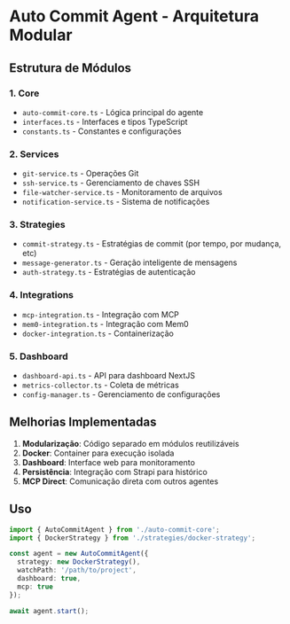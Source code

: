 # Auto Commit Agent - Arquitetura Modular

## Estrutura de Módulos

### 1. Core
- `auto-commit-core.ts` - Lógica principal do agente
- `interfaces.ts` - Interfaces e tipos TypeScript
- `constants.ts` - Constantes e configurações

### 2. Services
- `git-service.ts` - Operações Git
- `ssh-service.ts` - Gerenciamento de chaves SSH
- `file-watcher-service.ts` - Monitoramento de arquivos
- `notification-service.ts` - Sistema de notificações

### 3. Strategies
- `commit-strategy.ts` - Estratégias de commit (por tempo, por mudança, etc)
- `message-generator.ts` - Geração inteligente de mensagens
- `auth-strategy.ts` - Estratégias de autenticação

### 4. Integrations
- `mcp-integration.ts` - Integração com MCP
- `mem0-integration.ts` - Integração com Mem0
- `docker-integration.ts` - Containerização

### 5. Dashboard
- `dashboard-api.ts` - API para dashboard NextJS
- `metrics-collector.ts` - Coleta de métricas
- `config-manager.ts` - Gerenciamento de configurações

## Melhorias Implementadas

1. **Modularização**: Código separado em módulos reutilizáveis
2. **Docker**: Container para execução isolada
3. **Dashboard**: Interface web para monitoramento
4. **Persistência**: Integração com Strapi para histórico
5. **MCP Direct**: Comunicação direta com outros agentes

## Uso

```typescript
import { AutoCommitAgent } from './auto-commit-core';
import { DockerStrategy } from './strategies/docker-strategy';

const agent = new AutoCommitAgent({
  strategy: new DockerStrategy(),
  watchPath: '/path/to/project',
  dashboard: true,
  mcp: true
});

await agent.start();
```